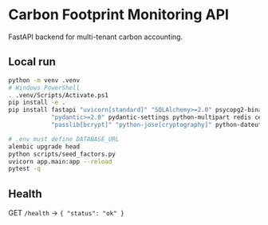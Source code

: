 # Carbon Footprint Monitoring API

FastAPI backend for multi-tenant carbon accounting.

## Local run

```bash
python -m venv .venv
# Windows PowerShell
. .venv/Scripts/Activate.ps1
pip install -e .
pip install fastapi "uvicorn[standard]" "SQLAlchemy>=2.0" psycopg2-binary alembic \
            "pydantic>=2.0" pydantic-settings python-multipart redis celery pandas \
            "passlib[bcrypt]" "python-jose[cryptography]" python-dateutil pytest

# .env must define DATABASE_URL
alembic upgrade head
python scripts/seed_factors.py
uvicorn app.main:app --reload
pytest -q
```

## Health

GET `/health` → `{ "status": "ok" }`
